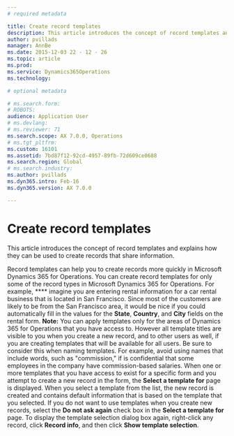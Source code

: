 ```yaml
---
# required metadata

title: Create record templates
description: This article introduces the concept of record templates and explains how they can be used to create records that share information.
author: pvillads
manager: AnnBe
ms.date: 2015-12-03 22 - 12 - 26
ms.topic: article
ms.prod: 
ms.service: Dynamics365Operations
ms.technology: 

# optional metadata

# ms.search.form: 
# ROBOTS: 
audience: Application User
# ms.devlang: 
# ms.reviewer: 71
ms.search.scope: AX 7.0.0, Operations
# ms.tgt_pltfrm: 
ms.custom: 16101
ms.assetid: 7bd87f12-92cd-4957-89fb-72d609ce0688
ms.search.region: Global
# ms.search.industry: 
ms.author: pvillads
ms.dyn365.intro: Feb-16
ms.dyn365.version: AX 7.0.0

---
```


# Create record templates

This article introduces the concept of record templates and explains how they can be used to create records that share information.

Record templates can help you to create records more quickly in Microsoft Dynamics 365 for Operations. You can create record templates for only some of the record types in Microsoft Dynamics 365 for Operations. For example, **** imagine you are entering rental information for a car rental business that is located in San Francisco. Since most of the customers are likely to be from the San Francisco area, it would be nice if you could automatically fill in the values for the **State**, **Country**, and **City** fields on the rental form. **Note:** You can apply templates only for the areas of Dynamics 365 for Operations that you have access to. However all template titles are visible to you when you create a new record, and to other users as well, if you are creating templates that will be available for all users. Be sure to consider this when naming templates. For example, avoid using names that include words, such as "commission," if is confidential that some employees in the company have commission-based salaries. When one or more templates that you have access to exist for a specific form and you attempt to create a new record in the form, the **Select a template for** page is displayed. When you select a template from the list, the new record is created and contains default information that is based on the template that you selected. If you do not want to use templates when you create new records, select the **Do not ask again** check box in the **Select a template for** page. To display the template selection dialog box again, right-click any record, click **Record info**, and then click **Show template selection**.

